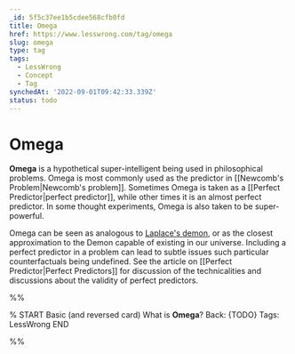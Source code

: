 ```yaml
---
_id: 5f5c37ee1b5cdee568cfb0fd
title: Omega
href: https://www.lesswrong.com/tag/omega
slug: omega
type: tag
tags:
  - LessWrong
  - Concept
  - Tag
synchedAt: '2022-09-01T09:42:33.339Z'
status: todo
---
```


# Omega

**Omega** is a hypothetical super-intelligent being used in philosophical problems. Omega is most commonly used as the predictor in [[Newcomb's Problem|Newcomb's problem]]. Sometimes Omega is taken as a [[Perfect Predictor|perfect predictor]], while other times it is an almost perfect predictor. In some thought experiments, Omega is also taken to be super-powerful.

Omega can be seen as analogous to [Laplace's demon](https://en.wikipedia.org/wiki/Laplace's_demon), or as the closest approximation to the Demon capable of existing in our universe. Including a perfect predictor in a problem can lead to subtle issues such particular counterfactuals being undefined. See the article on [[Perfect Predictor|Perfect Predictors]] for discussion of the technicalities and discussions about the validity of perfect predictors.


%%

% START
Basic (and reversed card)
What is **Omega**?
Back: {TODO}
Tags: LessWrong
END
<!--ID: 1663156986162-->


%%
	

